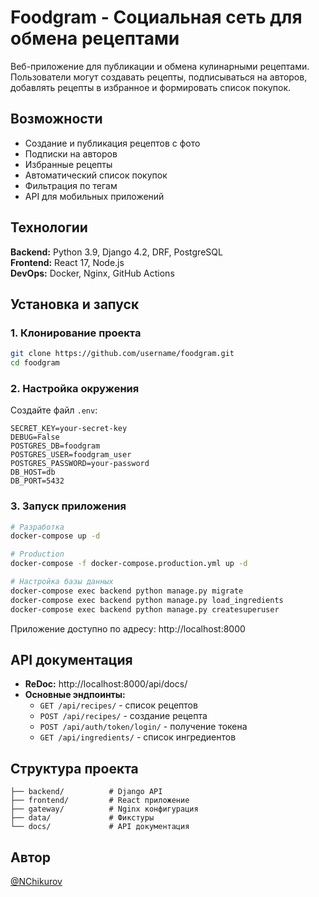 # Foodgram - Социальная сеть для обмена рецептами

Веб-приложение для публикации и обмена кулинарными рецептами. Пользователи могут создавать рецепты, подписываться на авторов, добавлять рецепты в избранное и формировать список покупок.

## Возможности

- Создание и публикация рецептов с фото
- Подписки на авторов
- Избранные рецепты
- Автоматический список покупок
- Фильтрация по тегам
- API для мобильных приложений

## Технологии

**Backend:** Python 3.9, Django 4.2, DRF, PostgreSQL  
**Frontend:** React 17, Node.js  
**DevOps:** Docker, Nginx, GitHub Actions

## Установка и запуск

### 1. Клонирование проекта
```bash
git clone https://github.com/username/foodgram.git
cd foodgram
```

### 2. Настройка окружения
Создайте файл `.env`:
```env
SECRET_KEY=your-secret-key
DEBUG=False
POSTGRES_DB=foodgram
POSTGRES_USER=foodgram_user
POSTGRES_PASSWORD=your-password
DB_HOST=db
DB_PORT=5432
```

### 3. Запуск приложения
```bash
# Разработка
docker-compose up -d

# Production
docker-compose -f docker-compose.production.yml up -d

# Настройка базы данных
docker-compose exec backend python manage.py migrate
docker-compose exec backend python manage.py load_ingredients
docker-compose exec backend python manage.py createsuperuser
```

Приложение доступно по адресу: http://localhost:8000

## API документация

- **ReDoc:** http://localhost:8000/api/docs/
- **Основные эндпоинты:**
  - `GET /api/recipes/` - список рецептов
  - `POST /api/recipes/` - создание рецепта
  - `POST /api/auth/token/login/` - получение токена
  - `GET /api/ingredients/` - список ингредиентов

## Структура проекта

```
├── backend/          # Django API
├── frontend/         # React приложение  
├── gateway/          # Nginx конфигурация
├── data/             # Фикстуры
└── docs/             # API документация
```

## Автор

[@NChikurov](https://github.com/NChikurov)
